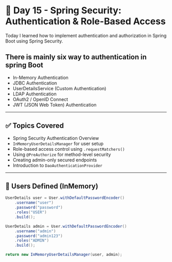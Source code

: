  # 📅 Day 15 - Spring Security: Authentication & Role-Based Access
Today I learned how to implement authentication and authorization in Spring Boot using Spring Security.

## There is mainly six way to authentication in spring Boot
  * In-Memory Authentication
  * JDBC Authentication
  * UserDetailsService (Custom Authentication)
  * LDAP Authentication
  * OAuth2 / OpenID Connect
  * JWT (JSON Web Token) Authentication 

---

## ✅ Topics Covered

- Spring Security Authentication Overview
- `InMemoryUserDetailsManager` for user setup
- Role-based access control using `.requestMatchers()`
- Using `@PreAuthorize` for method-level security
- Creating admin-only secured endpoints
- Introduction to `DaoAuthenticationProvider`

---

## 🔐 Users Defined (InMemory)

```java
UserDetails user = User.withDefaultPasswordEncoder()
    .username("user")
    .password("password")
    .roles("USER")
    .build();

UserDetails admin = User.withDefaultPasswordEncoder()
    .username("admin")
    .password("admin123")
    .roles("ADMIN")
    .build();

return new InMemoryUserDetailsManager(user, admin);

